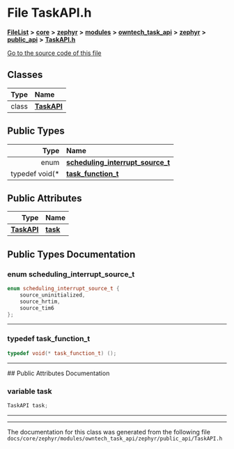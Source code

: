 

# File TaskAPI.h



[**FileList**](files.md) **>** [**core**](dir_771164b9325b04f1442f7a3ffa8ecb89.md) **>** [**zephyr**](dir_09002e7ce91f09aeb040dfd1861a47f4.md) **>** [**modules**](dir_6d0fb8ab814c517e7f155fb837e32f72.md) **>** [**owntech\_task\_api**](dir_a6ca33c2a6633efd563e2ff2336e2b96.md) **>** [**zephyr**](dir_930c8fa1e893c2939a58a9ccd4e9adcb.md) **>** [**public\_api**](dir_2b522af08cf9fc57ee593ce08ec33342.md) **>** [**TaskAPI.h**](TaskAPI_8h.md)

[Go to the source code of this file](TaskAPI_8h_source.md)


















## Classes

| Type | Name |
| ---: | :--- |
| class | [**TaskAPI**](classTaskAPI.md) <br> |


## Public Types

| Type | Name |
| ---: | :--- |
| enum  | [**scheduling\_interrupt\_source\_t**](#enum-scheduling_interrupt_source_t)  <br> |
| typedef void(\* | [**task\_function\_t**](#typedef-task_function_t)  <br> |




## Public Attributes

| Type | Name |
| ---: | :--- |
|  [**TaskAPI**](classTaskAPI.md) | [**task**](#variable-task)  <br> |












































## Public Types Documentation




### enum scheduling\_interrupt\_source\_t 

```C++
enum scheduling_interrupt_source_t {
    source_uninitialized,
    source_hrtim,
    source_tim6
};
```




<hr>



### typedef task\_function\_t 

```C++
typedef void(* task_function_t) ();
```




<hr>
## Public Attributes Documentation




### variable task 

```C++
TaskAPI task;
```




<hr>

------------------------------
The documentation for this class was generated from the following file `docs/core/zephyr/modules/owntech_task_api/zephyr/public_api/TaskAPI.h`

